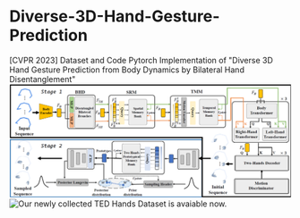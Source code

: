 # Diverse-3D-Hand-Gesture-Prediction
[CVPR 2023] Dataset and Code Pytorch Implementation of "Diverse 3D Hand Gesture Prediction from Body Dynamics by  Bilateral Hand Disentanglement"
![image](https://github.com/XingqunQi-lab/Diverse-3D-Hand-Gesture-Prediction/blob/main/image/pipeline.PNG)
![Our newly collected TED Hands Dataset is avaiable now.](https://drive.google.com/drive/folders/1TVaK8rvkdd6D-N8JwfOzJLq4ZqAXcxWr?usp=sharing)
